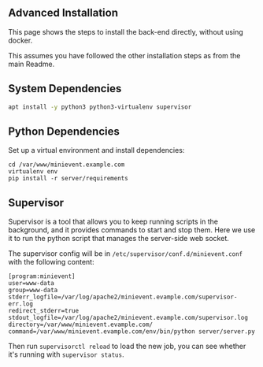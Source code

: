 Advanced Installation
---------------------

This page shows the steps to install the back-end directly, without using docker.

This assumes you have followed the other installation steps as from the main Readme.

## System Dependencies

```bash
apt install -y python3 python3-virtualenv supervisor
```

## Python Dependencies

Set up a virtual environment and install dependencies:

```
cd /var/www/minievent.example.com
virtualenv env
pip install -r server/requirements
```

## Supervisor

Supervisor is a tool that allows you to keep running scripts in the background,
and it provides commands to start and stop them. Here we use it to run the
python script that manages the server-side web socket.

The supervisor config will be in `/etc/supervisor/conf.d/minievent.conf`
with the following content:

```
[program:minievent]
user=www-data
group=www-data
stderr_logfile=/var/log/apache2/minievent.evample.com/supervisor-err.log
redirect_stderr=true
stdout_logfile=/var/log/apache2/minievent.evample.com/supervisor.log
directory=/var/www/minievent.evample.com/
command=/var/www/minievent.evample.com/env/bin/python server/server.py
```

Then run `supervisorctl reload` to load the new job, you can see whether it's running
with `supervisor status`.
